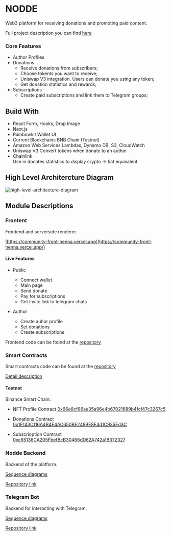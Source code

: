 # NODDE

Web3 platform for receiving donations and promoting paid content. 

Full project description you can find [here](https://elated-couch-eca.notion.site/Full-presentation-cc5fae9085d74dae97002608c9cc056a)

### Core Features

- Author Profiles
- Donations
  - Receive donations from subscribers;
  - Choose tokents you want to receive;
  - Uniswap V3 integration. Users can donate you using any token;
  - Get donation statistics and rewards;
- Subscriptions
  - Create paid subscriptions and link them to Telegram groups;

## Build With

- React 
  Form, Hooks, Drop Image
- Next.js
- Rainbowkit
  Wallet UI
- Current Blockchains
  BNB Chain (Testnet)  
- Amazon Web Services
  Lambdas, Dynamo DB, S3, CloudWatch
- Uniswap V3
  Convert tokens when donate to an author
- Chainlink  
  Use in donates statistics to display crypto -> fiat equivalent

## High Level Architercture Diagram

![high-level-architecture-diagram](https://github.com/nodde-web3/.github/assets/10999015/c9537d68-f779-46a0-beae-d09cdc25b25d)

## Module Descriptions

### Frontent

Frontend and serverside renderer.

[https://community-front-henna.vercel.app](https://community-front-henna.vercel.app/)

#### Live Features

- Public
  - Connect wallet
  - Main page
  - Send donate 
  - Pay for subscriptions
  - Get invite link to telegram chats

- Author
  - Create auhor profile
  - Set donations
  - Create subscriptions

Frontend code can be found at the [repository](https://github.com/nodde-web3/community-front)

### Smart Contracts

Smart contracts code can be found at the [repository](https://github.com/nodde-web3/smart-contracts)

[Detail description](https://elated-couch-eca.notion.site/Smart-Contract-5063c1d752364e23ad0611c2e64f30d5)

#### Testnet

Binance Smart Chain:

- NFT Profile Contract
[0x66e8cf86ae35a96e4b67021689b4fcf47c3267c5](https://testnet.bscscan.com/address/0x66e8cf86ae35a96e4b67021689b4fcf47c3267c5#code)

- Donations Contract
[0x1F143C116A4B4E4AC650BE248BE8F4d1C935Ed3C](https://testnet.bscscan.com/address/0x1F143C116A4B4E4AC650BE248BE8F4d1C935Ed3C#code)

- Subscrioption Contract
[0xc65136CA205FbefBcB30466dD62A742a1B372327](https://testnet.bscscan.com/address/0xc65136CA205FbefBcB30466dD62A742a1B372327#code)


### Nodde Backend

Backend of the platform.

[Sequence diagrams](https://elated-couch-eca.notion.site/Backend-56e08b8188634ff0b2939ddb7cf1ec84)

[Repository link](https://github.com/nodde-web3/nodde-backend)

### Telegram Bot

Backend for interacting with Telegram.

[Sequence diagrams](https://elated-couch-eca.notion.site/Backend-56e08b8188634ff0b2939ddb7cf1ec84)

[Repository link](https://github.com/nodde-web3/community-telegram-lambdas)

